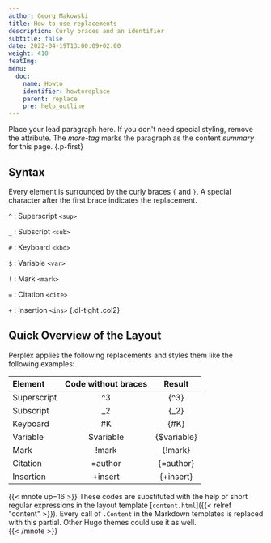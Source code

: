 ```yaml
---
author: Georg Makowski
title: How to use replacements
description: Curly braces and an identifier
subtitle: false
date: 2022-04-19T13:00:09+02:00
weight: 410
featImg:
menu:
  doc:
    name: Howto
    identifier: howtoreplace
    parent: replace
    pre: help_outline
---
```


Place your lead paragraph here. If you don't need special styling, remove the attribute. The _more-tag_ marks the paragraph as the content _summary_ for this page.
{.p-first} <!--more-->

## Syntax

Every element is surrounded by the curly braces `{` and `}`. A special character after the first brace indicates the replacement.

`^`
: Superscript `<sup>`

`_`
: Subscript `<sub>`

`#`
: Keyboard `<kbd>`

`$`
: Variable `<var>`

`!`
: Mark `<mark>`

`=`
: Citation `<cite>`

`+`
: Insertion `<ins>`
{.dl-tight .col2}

## Quick Overview of the Layout

Perplex applies the following replacements and styles them like the following examples:

| Element     |  Code without braces   |  Result   |
|:------------|:-------:|:---------:|
| Superscript |   ^3    |   {^3}    |
| Subscript   |   _2    |   {_2}    |
| Keyboard    |   #K    |   {#K}    |
| Variable    |   $variable  | {$variable} |
| Mark        |  !mark  |  {!mark}  |
| Citation    | =author | {=author} |
| Insertion   | +insert | {+insert} |

{{< mnote up=16 >}}
These codes are substituted with the help of short regular expressions in the layout template [`content.html`]({{< relref "content" >}}). Every call of `.Content` in the Markdown templates is replaced with this partial. Other Hugo themes could use it as well.  
{{< /mnote >}}

[^todo]:| Break       | /       | break{/}here |
